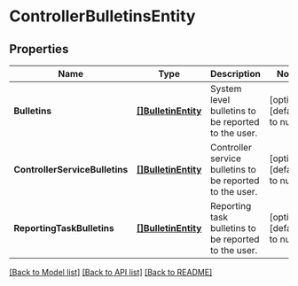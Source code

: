 # ControllerBulletinsEntity

## Properties
Name | Type | Description | Notes
------------ | ------------- | ------------- | -------------
**Bulletins** | [**[]BulletinEntity**](BulletinEntity.md) | System level bulletins to be reported to the user. | [optional] [default to null]
**ControllerServiceBulletins** | [**[]BulletinEntity**](BulletinEntity.md) | Controller service bulletins to be reported to the user. | [optional] [default to null]
**ReportingTaskBulletins** | [**[]BulletinEntity**](BulletinEntity.md) | Reporting task bulletins to be reported to the user. | [optional] [default to null]

[[Back to Model list]](../README.md#documentation-for-models) [[Back to API list]](../README.md#documentation-for-api-endpoints) [[Back to README]](../README.md)

